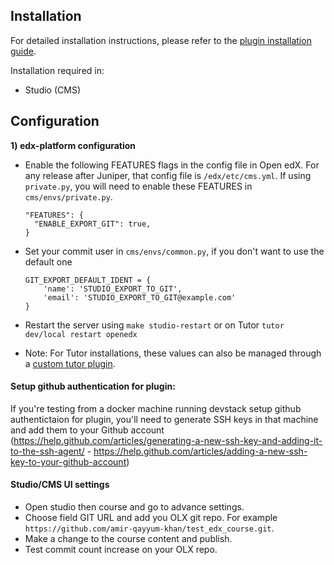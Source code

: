 
Installation
------------

For detailed installation instructions, please refer to the [plugin installation guide](<../../docs#installation-guide>).

Installation required in:

* Studio (CMS)

Configuration
------------
**1) edx-platform configuration**

- Enable the following FEATURES flags in the config file in Open edX. For any release after Juniper, that config file is ``/edx/etc/cms.yml``. If using `private.py`, you will need to enable these FEATURES in `cms/envs/private.py`.

  ```
  "FEATURES": {
    "ENABLE_EXPORT_GIT": true,
  }
  ```
- Set your commit user in `cms/envs/common.py`, if you don't want to use the default one
    ```
    GIT_EXPORT_DEFAULT_IDENT = {
        'name': 'STUDIO_EXPORT_TO_GIT',
        'email': 'STUDIO_EXPORT_TO_GIT@example.com'
    }
    ```
- Restart the server using `make studio-restart` or on Tutor `tutor dev/local restart openedx`
- Note: For Tutor installations, these values can also be managed through a [custom tutor plugin](https://docs.tutor.edly.io/tutorials/plugin.html#plugin-development-tutorial).

#### Setup github authentication for plugin:
 If you're testing from a docker machine running devstack setup github authentictaion for plugin, you'll need to generate SSH keys in that
machine and add them to your Github account
(https://help.github.com/articles/generating-a-new-ssh-key-and-adding-it-to-the-ssh-agent/ -
https://help.github.com/articles/adding-a-new-ssh-key-to-your-github-account)

#### Studio/CMS UI settings
- Open studio then course and go to advance settings.
- Choose field GIT URL and add you OLX git repo. For example `https://github.com/amir-qayyum-khan/test_edx_course.git`.
- Make a change to the course content and publish.
- Test commit count increase on your OLX repo.
